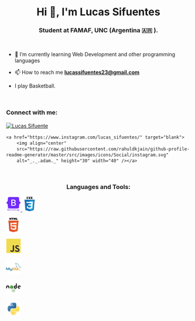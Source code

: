 <h1 align="center">Hi 👋, I'm Lucas Sifuentes</h1>
<h3 align="center">Student at FAMAF, UNC (Argentina 🇦🇷 ).</h3>

<br>


- 🌱 I’m currently learning Web Development and other programming languages

- 📫 How to reach me **lucassifuentes23@gmail.com**

- I play Basketball.

<br>

<h3 align="left">Connect with me:</h3>
<p align="left">
    <a href="https://www.linkedin.com/in/lucass-sifuentes/" target="blank">
        <img align="center"
        src="https://raw.githubusercontent.com/rahuldkjain/github-profile-readme-generator/master/src/images/icons/Social/linked-in-alt.svg"
        alt="Lucas Sifuente" height="30" width="40" />
    </a>

    <a href="https://www.instagram.com/lucas_sifuentes/" target="blank">
        <img align="center"
        src="https://raw.githubusercontent.com/rahuldkjain/github-profile-readme-generator/master/src/images/icons/Social/instagram.svg"
        alt="_._.adam._" height="30" width="40" /></a>
</p>

<br>

<h3 align="center">Languages and Tools:</h3>

<p>

   <a href="https://getbootstrap.com" target="_blank" rel="noreferrer">
        <img src="https://raw.githubusercontent.com/devicons/devicon/master/icons/bootstrap/bootstrap-plain-wordmark.svg"
        alt="bootstrap" width="40" height="40" /> 
    </a> 
        
   <a>
        <img
        src="https://raw.githubusercontent.com/devicons/devicon/master/icons/css3/css3-original-wordmark.svg" alt="css3"
        width="40" height="40" /> 
    </a>

   <a href="https://www.w3.org/html/" target="_blank" rel="noreferrer"> <img
        src="https://raw.githubusercontent.com/devicons/devicon/master/icons/html5/html5-original-wordmark.svg"
        alt="html5" width="40" height="40" /> 
    </a> 

  <a href="https://developer.mozilla.org/en-US/docs/Web/JavaScript" target="_blank"
        rel="noreferrer"> <img
        src="https://raw.githubusercontent.com/devicons/devicon/master/icons/javascript/javascript-original.svg"
        alt="javascript" width="40" height="40" /> 
    </a>

  <a href="https://www.mysql.com/" target="_blank" rel="noreferrer"> 
        <img
        src="https://raw.githubusercontent.com/devicons/devicon/master/icons/mysql/mysql-original-wordmark.svg"
        alt="mysql" width="40" height="40" /> 
    </a>

  <a href="https://nodejs.org" target="_blank" rel="noreferrer"> <img
        src="https://raw.githubusercontent.com/devicons/devicon/master/icons/nodejs/nodejs-original-wordmark.svg"
        alt="nodejs" width="40" height="40" /> 
    </a>

  <a href="https://www.python.org" target="_blank" rel="noreferrer"> <img
        src="https://raw.githubusercontent.com/devicons/devicon/master/icons/python/python-original.svg" alt="python"
        width="40" height="40" /> 
  </a> 
</p>    

<br>

